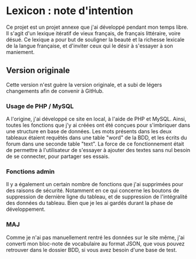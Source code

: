 # Lexicon : note d'intention

Ce projet est un projet annexe que j'ai développé pendant mon temps libre. Il s'agit d'un lexique itératif de vieux français, de français littéraire, voire désué. Ce lexique a pour but de souligner la beauté et la richesse lexicale de la langue française, et d'inviter ceux qui le désir à s'essayer à son maniement.

## Version originale

Cette version n'est guère la version originale, et a subi de légers changements afin de convenir à GitHub.

### Usage de PHP / MySQL

A l'origine, j'ai développé ce site en local, à l'aide de PHP et MySQL. Ainsi, toutes les fonctions que j'y ai créées ont été conçues pour s'imbriquer dans une structure en base de données. Les mots présents dans les deux tableaux étaient requêtés dans une table "word" de la BDD, et les écrits du forum dans une seconde table "text". La force de ce fonctionnement était de permettre à l'utilisateur de s'essayer à ajouter des textes sans nul besoin de se connecter, pour partager ses essais.

### Fonctions admin

Il y a également un certain nombre de fonctions que j'ai supprimées pour des raisons de sécurité. Notamment en ce qui concerne les boutons de suppression de dernière ligne du tableau, et de suppression de l'intégralité des données du tableau. Bien que je les ai gardés durant la phase de développement. 

### MAJ

Comme je n'ai pas manuellement rentré les données sur le site même, j'ai converti mon bloc-note de vocabulaire au format JSON, que vous pouvez retrouver dans le dossier BDD, si vous avez besoin d'une base de test.
